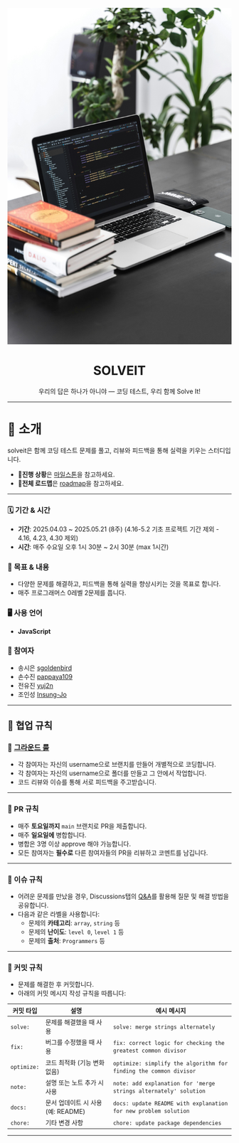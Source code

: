 <p align="center">
  <img src="./assets/solveit_banner.jpg" alt="solveit banner" width="800" />
</p>

<h1 align="center">SOLVEIT</h1>

<p align="center">우리의 답은 하나가 아니야 — 코딩 테스트, 우리 함께 Solve It!</p>

---

# 🚀 소개

solveit은 함께 코딩 테스트 문제를 풀고, 리뷰와 피드백을 통해 실력을 키우는 스터디입니다.

- 📌**진행 상황**은 [마일스톤](#)을 참고하세요.
- 📌**전체 로드맵**은 [roadmap](./roadmap.md)을 참고하세요.

---

### 🗓️ 기간 & 시간

- **기간**: 2025.04.03 ~ 2025.05.21 (8주)
  (4.16-5.2 기초 프로젝트 기간 제외 - 4.16, 4.23, 4.30 제외)
- **시간**: 매주 수요일 오후 1시 30분 ~ 2시 30분 (max 1시간)

### 🧩 목표 & 내용

- 다양한 문제를 해결하고, 피드백을 통해 실력을 향상시키는 것을 목표로 합니다.
- 매주 프로그래머스 0레벨 2문제를 풉니다.

### 🖥️ 사용 언어

- **JavaScript**

### 👥 참여자

- 송시은 [sgoldenbird](https://github.com/sgoldenbird)
- 손수진 [pappaya109](https://github.com/pappaya109)
- 전유진 [yuj2n](https://github.com/yuj2n)
- 조인성 [Insung-Jo](https://github.com/Insung-Jo)

---

## 🤝 협업 규칙

### 🤝 [그라운드 룰](https://github.com/front-studium/solveit/discussions/3)

- 각 참여자는 자신의 username으로 브랜치를 만들어 개별적으로 코딩합니다.
- 각 참여자는 자신의 username으로 폴더를 만들고 그 안에서 작업합니다.
- 코드 리뷰와 이슈를 통해 서로 피드백을 주고받습니다.

---

### 🤝 PR 규칙

- 매주 **토요일까지** `main` 브랜치로 PR을 제출합니다.
- 매주 **일요일에** 병합합니다.
- 병합은 3명 이상 approve 해야 가능합니다.
- 모든 참여자는 **필수로** 다른 참여자들의 PR을 리뷰하고 코멘트를 남깁니다.

---

### 🤝 이슈 규칙

- 어려운 문제를 만났을 경우, Discussions탭의 [Q&A](https://github.com/front-studium/solveit/discussions/categories/q-a)를 활용해 질문 및 해결 방법을 공유합니다.
- 다음과 같은 라벨을 사용합니다:
  - 문제의 **카테고리**: `array`, `string` 등
  - 문제의 **난이도**: `level 0`, `level 1` 등
  - 문제의 **출처**: `Programmers` 등

---

### 🤝 커밋 규칙

- 문제를 해결한 후 커밋합니다.
- 아래의 커밋 메시지 작성 규칙을 따릅니다:

| 커밋 타입   | 설명                               | 예시 메시지                                                       |
| ----------- | ---------------------------------- | ----------------------------------------------------------------- |
| `solve:`    | 문제를 해결했을 때 사용            | `solve: merge strings alternately`                                |
| `fix:`      | 버그를 수정했을 때 사용            | `fix: correct logic for checking the greatest common divisor`     |
| `optimize:` | 코드 최적화 (기능 변화 없음)       | `optimize: simplify the algorithm for finding the common divisor` |
| `note:`     | 설명 또는 노트 추가 시 사용        | `note: add explanation for 'merge strings alternately' solution`  |
| `docs:`     | 문서 업데이트 시 사용 (예: README) | `docs: update README with explanation for new problem solution`   |
| `chore:`    | 기타 변경 사항                     | `chore: update package dependencies`                              |

---
